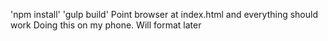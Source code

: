 'npm install'
'gulp build'
Point browser at index.html and everything should work 
Doing this on my phone.  Will format later 
